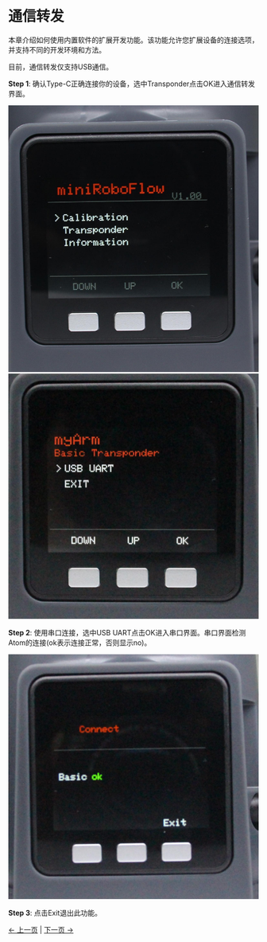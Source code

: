 # 通信转发

本章介绍如何使用内置软件的扩展开发功能。该功能允许您扩展设备的连接选项，并支持不同的开发环境和方法。

目前，通信转发仅支持USB通信。

**Step 1**: 确认Type-C正确连接你的设备，选中Transponder点击OK进入通信转发界面。

![pic](../../../resources/4-FunctionsAndApplications/5-BasicFunctions/5.1-SystemInstructionsForUse/resources/main.jpg)
![pic](../../../resources/4-FunctionsAndApplications/5-BasicFunctions/5.1-SystemInstructionsForUse/resources/transponder.jpg)

**Step 2**: 使用串口连接，选中USB UART点击OK进入串口界面。串口界面检测Atom的连接(ok表示连接正常，否则显示no)。

![pic](../../../resources/4-FunctionsAndApplications/5-BasicFunctions/5.1-SystemInstructionsForUse/resources/uart.jpg)

**Step 3**: 点击Exit退出此功能。

[← 上一页](./5.1.2-calibrate.md) | [下一页 →](./5.1.4-information.md)